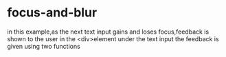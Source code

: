 # focus-and-blur
in this example,as the next text input gains and loses focus,feedback is shown to the user in the &lt;div>element under the text input the feedback is given using two functions
